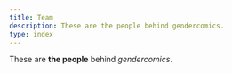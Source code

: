 ```yaml
---
title: Team
description: These are the people behind gendercomics.
type: index
---
```


These are **the people** behind _gendercomics_.
